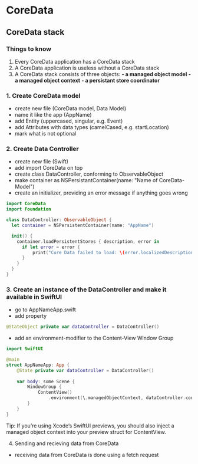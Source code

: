 # CoreData
## CoreData stack
### Things to know
1. Every CoreData application has a CoreData stack
2. A CoreData application is useless without a CoreData stack
3. A CoreData stack consists of three objects:
__- a managed object model__
__- a managed object context__
__- a persistant store coordinator__



### 1. Create CoreData model
- create new file (CoreData model, Data Model)
- name it like the app (AppName)
- add Entity (uppercased, singular, e.g. Event)
- add Attributes with data types (camelCased, e.g. startLocation)
- mark what is not optional

### 2. Create Data Controller
- create new file (Swift)
- add import CoreData on top
- create class DataController, conforming to ObservableObject
- make container as NSPersistantContainer(name: "Name of CoreData-Model")
- create an initializer, providing an error message if anything goes wrong

```Swift
import CoreData
import Foundation

class DataController: ObservableObject {
  let container = NSPersistentContainer(name: "AppName")

  init() {
    container.loadPersistentStores { description, error in
      if let error = error {
          print("Core Data failed to load: \(error.localizedDescription)")
      }
    }
  }
}
```

### 3. Create an instance of the DataController and make it available in SwiftUI
- go to AppNameApp.swift
- add property

```Swift
@StateObject private var dataController = DataController()
```

- add an environment-modifier to the Content-View Window Group

```Swift
import SwiftUI

@main
struct AppNameApp: App {
    @State private var dataController = DataController()
    
    var body: some Scene {
        WindowGroup {
            ContentView()
                .environment(\.managedObjectContext, dataController.container.viewContext)
        }
    }
}
```

Tip: If you’re using Xcode’s SwiftUI previews, you should also inject a managed object context into your preview struct for ContentView.

4. Sending and recieving data from CoreData
- receiving data from CoreData is done using a fetch request
